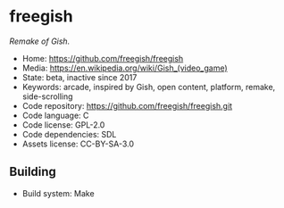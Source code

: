 # freegish

_Remake of Gish._

- Home: https://github.com/freegish/freegish
- Media: https://en.wikipedia.org/wiki/Gish_(video_game)
- State: beta, inactive since 2017
- Keywords: arcade, inspired by Gish, open content, platform, remake, side-scrolling
- Code repository: https://github.com/freegish/freegish.git
- Code language: C
- Code license: GPL-2.0
- Code dependencies: SDL
- Assets license: CC-BY-SA-3.0

## Building

- Build system: Make
